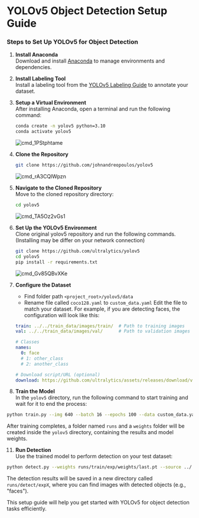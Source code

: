 # YOLOv5 Object Detection Setup Guide

### Steps to Set Up YOLOv5 for Object Detection

1. **Install Anaconda**  
   Download and install [Anaconda](https://www.anaconda.com/) to manage environments and dependencies.

2. **Install Labeling Tool**  
   Install a labeling tool from the [YOLOv5 Labeling Guide](https://github.com/ultralytics/yolov5/wiki/Labeling) to annotate your dataset.

3. **Setup a Virtual Environment**  
   After installing Anaconda, open a terminal and run the following command:
   ```bash
   conda create -n yolov5 python=3.10
   conda activate yolov5
   ```
   ![cmd_1PStphtame](https://github.com/user-attachments/assets/601bc4fc-ba2f-4a4e-9891-9f112119b7e2)

4. **Clone the Repository**
   ```bash
   git clone https://github.com/johnandreopoulos/yolov5
   ```
   ![cmd_rA3CQlWpzn](https://github.com/user-attachments/assets/10412768-1b57-49a0-8597-fd90d78e3d78)

5. **Navigate to the Cloned Repository**  
   Move to the cloned repository directory:
   ```bash
   cd yolov5
   ```
   ![cmd_TA5Oz2vGs1](https://github.com/user-attachments/assets/3e583a0b-071a-4782-b130-1244cbc1ba11)

6. **Set Up the YOLOv5 Environment**  
   Clone original yolov5 repository and run the following commands. (Installing may be differ on your network connection)
   ```bash
   git clone https://github.com/ultralytics/yolov5
   cd yolov5
   pip install -r requirements.txt
   ```
   ![cmd_Gv85QBvXKe](https://github.com/user-attachments/assets/fe697756-2fac-4ad1-a423-de61f2a81982)

   
8. **Configure the Dataset**
   - Find folder path `<project_root>/yolov5/data`
   - Rename file called `coco128.yaml` to `custom_data.yaml`
   Edit the file  to match your dataset. For example, if you are detecting faces, the configuration will look like this:
   ```yaml
   train: ../../train_data/images/train/  # Path to training images
   val: ../../train_data/images/val/      # Path to validation images

   # Classes
   names:
     0: face
     # 1: other_class
     # 2: another_class

   # Download script/URL (optional)
   download: https://github.com/ultralytics/assets/releases/download/v0.0.0/coco128.zip
   ```

10. **Train the Model**  
   In the `yolov5` directory, run the following command to start training and wait for it to end the process:
   ```bash
   python train.py --img 640 --batch 16 --epochs 100 --data custom_data.yaml --weights yolov5s.pt --nosave --cache
   ```

   After training completes, a folder named `runs` and a `weights` folder will be created inside the `yolov5` directory, containing the results and model weights.

11. **Run Detection**  
   Use the trained model to perform detection on your test dataset:
   ```bash
   python detect.py --weights runs/train/exp/weights/last.pt --source ../../train_data/images
   ```

   The detection results will be saved in a new directory called `runs/detect/expX`, where you can find images with detected objects (e.g., "faces").

This setup guide will help you get started with YOLOv5 for object detection tasks efficiently.
